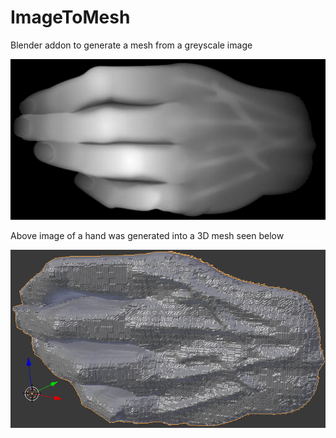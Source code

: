 # ImageToMesh
Blender addon to generate a mesh from a greyscale image

![2D hand](/readme/hand.png?raw=true "2D hand")  

Above image of a hand was generated into a 3D mesh seen below  

![3D hand](/readme/Hand3D.png?raw=true "3D hand")
